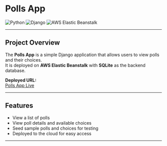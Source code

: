# Polls App

![Python](https://img.shields.io/badge/python-3.11-blue)
![Django](https://img.shields.io/badge/django-5.2.7-green)
![AWS Elastic Beanstalk](https://img.shields.io/badge/AWS-Elastic%20Beanstalk-orange)

---

## Project Overview
The **Polls App** is a simple Django application that allows users to view polls and their choices.  
It is deployed on **AWS Elastic Beanstalk** with **SQLite** as the backend database.

**Deployed URL:**  
[Polls App Live](http://polls-se-env.eba-2vxmtbk5.us-west-2.elasticbeanstalk.com/polls/)

---

## Features
- View a list of polls  
- View poll details and available choices  
- Seed sample polls and choices for testing  
- Deployed to the cloud for easy access  

---